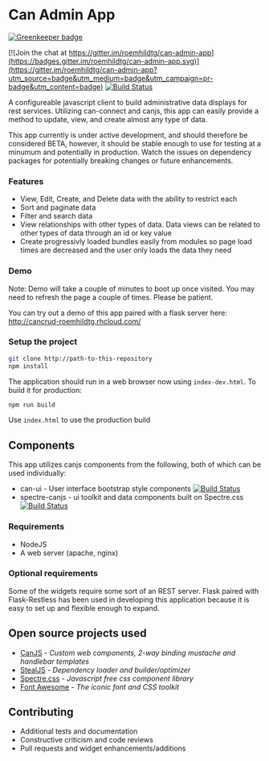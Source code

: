 <!--
@page crud Home
@group crud.guides Guides
-->

# Can Admin App

[![Greenkeeper badge](https://badges.greenkeeper.io/roemhildtg/can-admin-app.svg)](https://greenkeeper.io/)

[![Join the chat at https://gitter.im/roemhildtg/can-admin-app](https://badges.gitter.im/roemhildtg/can-admin-app.svg)](https://gitter.im/roemhildtg/can-admin-app?utm_source=badge&utm_medium=badge&utm_campaign=pr-badge&utm_content=badge) [![Build Status](https://travis-ci.org/roemhildtg/can-admin-app.svg?branch=master)](https://travis-ci.org/roemhildtg/can-admin-app)

A configureable javascript client to build administrative data displays for rest services. Utilizing can-connect and canjs, this app can easily provide a method to update, view, and create almost any type of data.

This app currently is under active development, and should therefore be considered BETA, however, it should be stable enough to use for testing at a minumum and potentially in production. Watch the issues on dependency packages for potentially breaking changes or future enhancements.

### Features

 - View, Edit, Create, and Delete data with the ability to restrict each
 - Sort and paginate data
 - Filter and search data
 - View relationships with other types of data. Data views can be related to other types of data through an id or key value
 - Create progressivly loaded bundles easily from modules so page load times are decreased and the user only loads the data they need

### Demo

Note: Demo will take a couple of minutes to boot up once visited. You may need to refresh the page a couple of times. Please be patient.

You can try out a demo of this app paired with a flask server here: http://cancrud-roemhildtg.rhcloud.com/

### Setup the project
```bash
git clone http://path-to-this-repository
npm install
```

The application should run in a web browser now using `index-dev.html`. To build it for production:
```bash
npm run build
```

Use `index.html` to use the production build

## Components

This app utilizes canjs components from the following, both of which can be used individually:

 * can-ui - User interface bootstrap style components [![Build Status](https://travis-ci.org/roemhildtg/can-ui.svg?branch=master)](https://travis-ci.org/roemhildtg/can-ui)
 * spectre-canjs - ui toolkit and data components built on Spectre.css [![Build Status](https://travis-ci.org/roemhildtg/spectre-canjs.svg?branch=master)](https://travis-ci.org/roemhildtg/can-crud)

### Requirements
* NodeJS
* A web server (apache, nginx)

### Optional requirements
Some of the widgets require some sort of an REST server. Flask paired with
Flask-Restless has been used in developing this application because it is easy
to set up and flexible enough to expand.

## Open source projects used

* [CanJS](http://canjs.com/) - *Custom web components, 2-way binding mustache and handlebar templates*
* [StealJS](http://stealjs.com/) - *Dependency loader and builder/optimizer*
* [Spectre.css](https://github.com/picturepan2/spectre) - *Javascript free css component library*
* [Font Awesome](https://fortawesome.github.io/Font-Awesome/) - *The iconic font and CSS toolkit*

## Contributing
* Additional tests and documentation
* Constructive criticism and code reviews
* Pull requests and widget enhancements/additions
